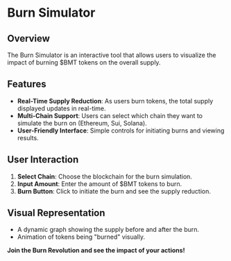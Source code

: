# Burn Simulator

## Overview
The Burn Simulator is an interactive tool that allows users to visualize the impact of burning $BMT tokens on the overall supply. 

## Features
- **Real-Time Supply Reduction**: As users burn tokens, the total supply displayed updates in real-time.
- **Multi-Chain Support**: Users can select which chain they want to simulate the burn on (Ethereum, Sui, Solana).
- **User-Friendly Interface**: Simple controls for initiating burns and viewing results.

## User Interaction
1. **Select Chain**: Choose the blockchain for the burn simulation.
2. **Input Amount**: Enter the amount of $BMT tokens to burn.
3. **Burn Button**: Click to initiate the burn and see the supply reduction.

## Visual Representation
- A dynamic graph showing the supply before and after the burn.
- Animation of tokens being "burned" visually.

**Join the Burn Revolution and see the impact of your actions!**
